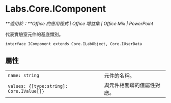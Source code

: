 
# Labs.Core.IComponent

 _**適用於︰**Office 的應用程式 | Office 增益集 | Office Mix | PowerPoint_

代表實驗室元件的基底類別。

```
interface IComponent extends Core.ILabObject, Core.IUserData
```


## 屬性


|||
|:-----|:-----|
| `name: string`|元件的名稱。|
| `values: {[type:string]: Core.IValue[]}`|與元件相關聯的值屬性對應。|
